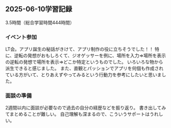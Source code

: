 ## 2025-06-10学習記録
3.5時間（総合学習時間444時間）

### イベント参加
LT会。アプリ誕生の秘話がきけて、アプリ制作の役に立ちそうでした！！
特に、逆転の発想がおもしろくて、ジオゲッサーを例に、場所を入力⇒場所を表示の逆転の発想で場所を表示⇒どこか特定というものでした。
いろいろな物から派生できると感じました。
また、直観とパッションでアプリを何個も作成されている方がいて、とりあえずやってみるという行動力を参考にしたいと思いました。

### 面談の準備
2週間以内に面談が必要なので過去の自分の経歴などを振り返り。
書き出してみてまとめることが難しい。
自己理解も深まるので、こういうサポートはうれしい。